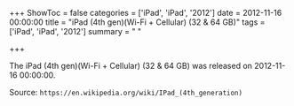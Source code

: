 +++
ShowToc = false
categories = ['iPad', 'iPad', '2012']
date = 2012-11-16 00:00:00
title = "iPad (4th gen)(Wi-Fi + Cellular) (32 & 64 GB)"
tags = ['iPad', 'iPad', '2012']
summary = " "

+++

The iPad (4th gen)(Wi-Fi + Cellular) (32 & 64 GB) was released on 2012-11-16 00:00:00.

Source: `https://en.wikipedia.org/wiki/IPad_(4th_generation)`


